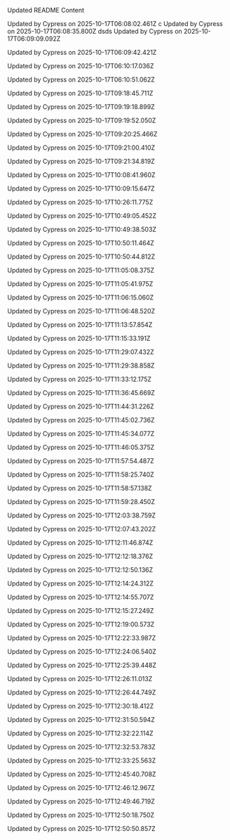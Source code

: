 Updated README Content
 
Updated by Cypress on 2025-10-17T06:08:02.461Z
  c
Updated by Cypress on 2025-10-17T06:08:35.800Z
dsds
Updated by Cypress on 2025-10-17T06:09:09.092Z

Updated by Cypress on 2025-10-17T06:09:42.421Z

Updated by Cypress on 2025-10-17T06:10:17.036Z

Updated by Cypress on 2025-10-17T06:10:51.062Z


Updated by Cypress on 2025-10-17T09:18:45.711Z

Updated by Cypress on 2025-10-17T09:19:18.899Z

Updated by Cypress on 2025-10-17T09:19:52.050Z

Updated by Cypress on 2025-10-17T09:20:25.466Z

Updated by Cypress on 2025-10-17T09:21:00.410Z

Updated by Cypress on 2025-10-17T09:21:34.819Z

Updated by Cypress on 2025-10-17T10:08:41.960Z

Updated by Cypress on 2025-10-17T10:09:15.647Z

Updated by Cypress on 2025-10-17T10:26:11.775Z

Updated by Cypress on 2025-10-17T10:49:05.452Z

Updated by Cypress on 2025-10-17T10:49:38.503Z

Updated by Cypress on 2025-10-17T10:50:11.464Z

Updated by Cypress on 2025-10-17T10:50:44.812Z

Updated by Cypress on 2025-10-17T11:05:08.375Z

Updated by Cypress on 2025-10-17T11:05:41.975Z

Updated by Cypress on 2025-10-17T11:06:15.060Z

Updated by Cypress on 2025-10-17T11:06:48.520Z

Updated by Cypress on 2025-10-17T11:13:57.854Z

Updated by Cypress on 2025-10-17T11:15:33.191Z

Updated by Cypress on 2025-10-17T11:29:07.432Z

Updated by Cypress on 2025-10-17T11:29:38.858Z

Updated by Cypress on 2025-10-17T11:33:12.175Z

Updated by Cypress on 2025-10-17T11:36:45.669Z

Updated by Cypress on 2025-10-17T11:44:31.226Z

Updated by Cypress on 2025-10-17T11:45:02.736Z

Updated by Cypress on 2025-10-17T11:45:34.077Z

Updated by Cypress on 2025-10-17T11:46:05.375Z

Updated by Cypress on 2025-10-17T11:57:54.487Z

Updated by Cypress on 2025-10-17T11:58:25.740Z

Updated by Cypress on 2025-10-17T11:58:57.138Z

Updated by Cypress on 2025-10-17T11:59:28.450Z

Updated by Cypress on 2025-10-17T12:03:38.759Z

Updated by Cypress on 2025-10-17T12:07:43.202Z

Updated by Cypress on 2025-10-17T12:11:46.874Z

Updated by Cypress on 2025-10-17T12:12:18.376Z

Updated by Cypress on 2025-10-17T12:12:50.136Z

Updated by Cypress on 2025-10-17T12:14:24.312Z

Updated by Cypress on 2025-10-17T12:14:55.707Z

Updated by Cypress on 2025-10-17T12:15:27.249Z

Updated by Cypress on 2025-10-17T12:19:00.573Z

Updated by Cypress on 2025-10-17T12:22:33.987Z

Updated by Cypress on 2025-10-17T12:24:06.540Z

Updated by Cypress on 2025-10-17T12:25:39.448Z

Updated by Cypress on 2025-10-17T12:26:11.013Z

Updated by Cypress on 2025-10-17T12:26:44.749Z

Updated by Cypress on 2025-10-17T12:30:18.412Z

Updated by Cypress on 2025-10-17T12:31:50.594Z

Updated by Cypress on 2025-10-17T12:32:22.114Z

Updated by Cypress on 2025-10-17T12:32:53.783Z

Updated by Cypress on 2025-10-17T12:33:25.563Z

Updated by Cypress on 2025-10-17T12:45:40.708Z

Updated by Cypress on 2025-10-17T12:46:12.967Z

Updated by Cypress on 2025-10-17T12:49:46.719Z

Updated by Cypress on 2025-10-17T12:50:18.750Z

Updated by Cypress on 2025-10-17T12:50:50.857Z